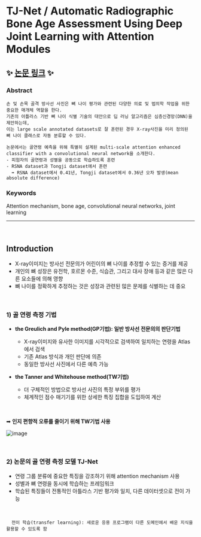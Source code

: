 # TJ-Net / Automatic Radiographic Bone Age Assessment Using Deep Joint Learning with Attention Modules 

✨ [논문 링크](https://pdfs.semanticscholar.org/6342/afdefe3ecb2af3706240a6b57108d2534705.pdf) ✨
-----
### Abstract
```
손 및 손목 골격 방사선 사진은 뼈 나이 평가와 관련된 다양한 의료 및 법의학 작업을 위한 중요한 매개체 역할을 한다.
기존의 아틀라스 기반 뼈 나이 식별 기술의 대안으로 딥 러닝 알고리즘은 심층신경망(DNN)을 제안하는데, 
이는 large scale annotated datasets로 잘 훈련된 경우 X-ray사진을 미리 정의된 뼈 나이 클래스로 자동 분류할 수 있다.

논문에서는 골연령 예측을 위해 특별히 설계된 multi-scale attention enhanced classifier with a convolutional neural network을 소개한다.
- 피험자의 골연령과 성별을 공동으로 학습하도록 훈련
- RSNA dataset과 Tongji dataset에서 훈련
  ➡ RSNA dataset에서 0.41년, Tongji dataset에서 0.36년 오차 발생(mean absolute difference)
```
### Keywords
Attention mechanism, bone age, convolutional neural networks, joint learning

-----
<br>

## Introduction

- X-ray이미지는 방사선 전문의가 어린이의 뼈 나이를 추정할 수 있는 증거를 제공
- 개인의 뼈 성장은 유전학, 호르몬 수준, 식습관, 그리고 대사 장애 등과 같은 많은 다른 요소들에 의해 영향
- 뼈 나이를 정확하게 추정하는 것은 성장과 관련된 많은 문제를 식별하는 데 중요

<br>

### 1) 골 연령 측정 기법

- **the Greulich and Pyle method(GP기법): 일반 방사선 전문의의 판단기법**
  - X-ray이미지와 유사한 이미지를 시각적으로 검색하여 일치하는 연령을 Atlas에서 검색
  - 기존 Atlas 방식과 개인 판단에 의존
  - 동일한 방사선 사진에서 다른 예측 가능

- **the Tanner and Whitehouse method(TW기법)**
  - 더 구체적인 방법으로 방사선 사진의 특정 부위를 평가
  - 체계적인 점수 매기기를 위한 상세한 특징 집합을 도입하여 계산

<br>

➡ **인지 편향적 오류를 줄이기 위해 TW기법 사용**

![image](https://user-images.githubusercontent.com/115753833/229844227-66b9a3ef-d990-4ffc-98af-c760436eb6f3.png)

<br>

### 2) 논문의 골 연령 측정 모델 TJ-Net
- 연령 그룹 분류에 중요한 특징을 강조하기 위해 attention mechanism 사용
- 성별과 뼈 연령을 동시에 학습하는 프레임워크
- 학습된 특징들이 전통적인 아틀라스 기반 평가와 일치, 다른 데이터셋으로 전이 가능
<br>

&emsp;`전이 학습(transfer learning): 새로운 응용 프로그램이 다른 도메인에서 배운 지식을 활용할 수 있도록 함` 
